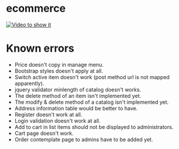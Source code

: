 # ecommerce
[![Video to show it](https://image.prntscr.com/image/9egAp3LxQf_WSBlLnQEbeQ.png)](https://www.youtube.com/watch?v=L90lCITLnYg)

# Known errors
- Price doesn't copy in manage menu.
- Bootstrap styles doesn't apply at all.
- Switch active item doesn't work (post method url is not mapped apparently).
- jquery validator minlength of catalog doesn't works.
- The delete method of an item isn't implemented yet.
- The modify & delete method of a catalog isn't implemented yet.
- Address information table would be better to have.
- Register doesn't work at all.
- Login validation doesn't work at all.
- Add to cart in list items should not be displayed to administrators.
- Cart page doesn't work.
- Order contemplate page to admins have to be added yet.
